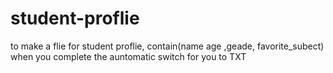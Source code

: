 # student-proflie
to make a flie for student proflie, contain(name age ,geade, favorite_subect) when you complete the auntomatic switch for you to TXT
